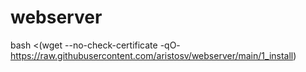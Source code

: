 # webserver

bash <(wget --no-check-certificate -qO- https://raw.githubusercontent.com/aristosv/webserver/main/1_install)
